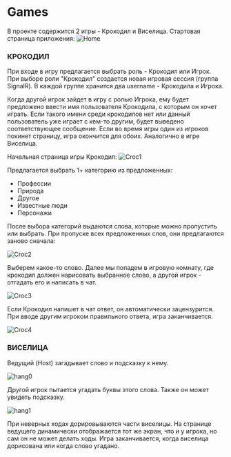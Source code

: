 # Games
В проекте содержится 2 игры - Крокодил и Виселица.
Стартовая страница приложения:
![Home](https://github.com/klepaski/Games/assets/43060010/a6de725b-af69-4dcd-8ac3-b8274bad2b9c)

<h3>КРОКОДИЛ</h3>
При входе в игру предлагается выбрать роль - Крокодил или Игрок.
При выборе роли "Крокодил" создается новая игровая сессия (группа SignalR).
В каждой группе хранится два username - Крокодила и Игрока.

Когда другой игрок зайдет в игру с ролью Игрока, ему будет предложено ввести имя пользователя Крокодила, с которым он хочет играть.
Если такого имени среди крокодилов нет или данный пользователь уже играет с кем-то другим, будет выведено соответствующее сообщение.
Если во время игры один из игроков покинет страницу, игра окончится для обоих.
Аналогично в игре Виселица.

Начальная страница игры Крокодил:
![Croc1](https://github.com/klepaski/Games/assets/43060010/69e83f0d-cee0-4dc6-8a9b-f21b72e765af)

Предлагается выбрать 1+ категорию из предложенных:
* Профессии
* Природа
* Другое
* Известные люди
* Персонажи

После выбора категорий выдаются слова, которые можно пропустить или выбрать. При пропуске всех предложенных слов, 
они предлагаются заново сначала:

![Croc2](https://github.com/klepaski/Games/assets/43060010/d576e0ea-b929-48d9-aac9-2d4e8c7e7d3e)

Выберем какое-то слово. Далее мы попадем в игровую комнату, где крокодил должен нарисовать выбранное слово, а 
другой игрок - отгадать его и написать в чат.

![Croc3](https://github.com/klepaski/Games/assets/43060010/3abc93ff-2759-42b4-b306-a8ddc681c066)

Если Крокодил напишет в чат ответ, он автоматически зацензурится.
При вводе другим игроком правильного ответа, игра заканчивается.

![Croc4](https://github.com/klepaski/Games/assets/43060010/2326207d-dc2b-4e75-9b64-120bdd8f6ed1)

<h3>ВИСЕЛИЦА</h3>
Ведущий (Host) загадывает слово и подсказку к нему.

![hang0](https://github.com/klepaski/Games/assets/43060010/5078b0ef-1905-4be1-bbfe-05c7f3195cb6)

Другой игрок пытается угадать буквы этого слова. 
Также он может увидеть подсказку.

![hang1](https://github.com/klepaski/Games/assets/43060010/b8fca4d3-fd01-43bf-b3f5-5a78621927e3)

При неверных ходах дорировываются части виселицы.
На странице ведущего динамически отображается тот же экран, что и у игрока, но сам он не может делать ходы.
Игра заканчивается, когда виселица дорисована или когда слово угадано.